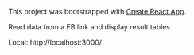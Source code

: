 This project was bootstrapped with [Create React App](https://github.com/facebookincubator/create-react-app).

Read data from a FB link and display result tables

 Local:            http://localhost:3000/